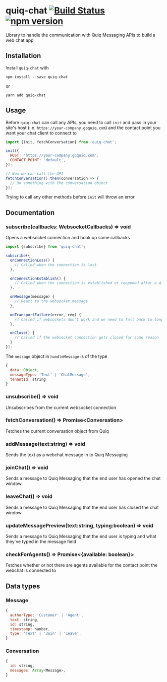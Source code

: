 # quiq-chat [![Build Status](https://travis-ci.org/Quiq/quiq-chat.svg?branch=master)](https://travis-ci.org/Quiq/quiq-chat) [![npm version](https://badge.fury.io/js/quiq-chat.svg)](https://badge.fury.io/js/quiq-chat)
Library to handle the communication with Quiq Messaging APIs to build a web chat app

## Installation

Install `quiq-chat` with

```
npm install --save quiq-chat
```
or
```
yarn add quiq-chat
```

## Usage

Before `quiq-chat` can call any APIs, you need to call `init` and pass in your site's host (i.e. `https://your-company.goquiq.com`) and the contact point you want your chat client to connect to

```javascript
import {init, fetchConversation} from 'quiq-chat';

init({
  HOST: 'https://your-company.goquiq.com',
  CONTACT_POINT: 'default',
});

// Now we can call the API
fetchConversation().then(conversation => {
  // Do something with the conversation object
});
```

Trying to call any other methods before `init` will throw an error

## Documentation

### subscribe(callbacks: WebsocketCallbacks) => void
Opens a websocket connection and hook up some callbacks

```javascript
import {subscribe} from 'quiq-chat';

subscribe({
  onConnectionLoss() {
    // Called when the connection is lost
  },

  onConnectionEstablish() {
    // Called when the connection is established or reopened after a disconnect
  },

  onMessage(message) {
    // React to the websocket message
  },

  onTransportFailure(error, req) {
    // Called if websockets don't work and we need to fall back to long polling
  },

  onClose() {
    // Called if the websocket connection gets closed for some reason
  }
});
```

The `message` object in `handleMessage` is of the type
```javascript
{
  data: Object,
  messageType: 'Text' | 'ChatMessage',
  tenantId: string
}
```

### unsubscribe() => void
Unsubscribes from the current websocket connection

### fetchConversation() => Promise\<Conversation\>
Fetches the current conversation object from Quiq

### addMessage(text:string) => void
Sends the text as a webchat message in to Quiq Messaging

### joinChat() => void
Sends a message to Quiq Messaging that the end user has opened the chat window

### leaveChat() => void
Sends a message to Quiq Messaging that the end user has closed the chat window

### updateMessagePreview(text:string, typing:boolean) => void
Sends a message to Quiq Messaging that the end user is typing and what they've typed in the message field

### checkForAgents() => Promise<{available: boolean}>
Fetches whether or not there are agents available for the contact point the webchat is connected to

## Data types

### Message
```javascript
{
  authorType: 'Customer' | 'Agent',
  text: string,
  id: string,
  timestamp: number,
  type: 'Text' | 'Join' | 'Leave',
}
```

### Conversation
```javascript
{
  id: string,
  messages: Array<Message>,
}
```
